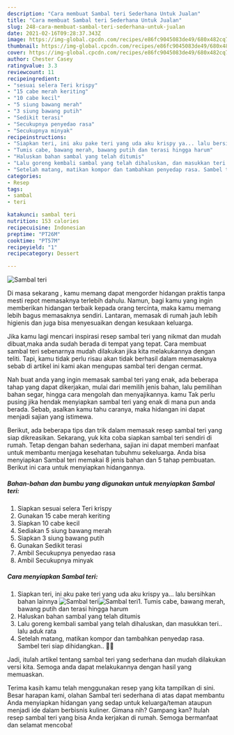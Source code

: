 ```yaml
---
description: "Cara membuat Sambal teri Sederhana Untuk Jualan"
title: "Cara membuat Sambal teri Sederhana Untuk Jualan"
slug: 248-cara-membuat-sambal-teri-sederhana-untuk-jualan
date: 2021-02-16T09:28:37.343Z
image: https://img-global.cpcdn.com/recipes/e86fc9045083de49/680x482cq70/sambal-teri-foto-resep-utama.jpg
thumbnail: https://img-global.cpcdn.com/recipes/e86fc9045083de49/680x482cq70/sambal-teri-foto-resep-utama.jpg
cover: https://img-global.cpcdn.com/recipes/e86fc9045083de49/680x482cq70/sambal-teri-foto-resep-utama.jpg
author: Chester Casey
ratingvalue: 3.3
reviewcount: 11
recipeingredient:
- "sesuai selera Teri krispy"
- "15 cabe merah keriting"
- "10 cabe kecil"
- "5 siung bawang merah"
- "3 siung bawang putih"
- "Sedikit terasi"
- "Secukupnya penyedao rasa"
- "Secukupnya minyak"
recipeinstructions:
- "Siapkan teri, ini aku pake teri yang uda aku krispy ya... lalu bersihkan bahan lainnya"
- "Tumis cabe, bawang merah, bawang putih dan terasi hingga harum"
- "Haluskan bahan sambal yang telah ditumis"
- "Lalu goreng kembali sambal yang telah dihaluskan, dan masukkan teri.. lalu aduk rata"
- "Setelah matang, matikan kompor dan tambahkan penyedap rasa. Sambel teri siap dihidangkan.. 🤤🤤"
categories:
- Resep
tags:
- sambal
- teri

katakunci: sambal teri 
nutrition: 153 calories
recipecuisine: Indonesian
preptime: "PT26M"
cooktime: "PT57M"
recipeyield: "1"
recipecategory: Dessert

---
```



![Sambal teri](https://img-global.cpcdn.com/recipes/e86fc9045083de49/680x482cq70/sambal-teri-foto-resep-utama.jpg)

Di masa  sekarang , kamu memang dapat mengorder hidangan praktis tanpa mesti repot memasaknya terlebih dahulu. Namun, bagi kamu yang ingin memberikan hidangan terbaik kepada orang tercinta, maka kamu memang lebih bagus memasaknya sendiri. Lantaran, memasak di rumah jauh lebih higienis dan juga bisa menyesuaikan dengan kesukaan keluarga.

Jika kamu lagi mencari inspirasi resep sambal teri yang nikmat dan mudah dibuat,maka anda sudah berada di tempat yang tepat. Cara membuat sambal teri  sebenarnya mudah dilakukan jika kita melakukannya dengan teliti. Tapi, kamu tidak perlu risau akan tidak berhasil dalam memasaknya 
sebab di artikel ini kami akan mengupas sambal teri dengan cermat.  



Nah buat anda yang ingin memasak sambal teri yang enak, ada beberapa tahap yang dapat dikerjakan, mulai dari memilih jenis bahan, lalu pemilihan bahan segar, hingga cara mengolah dan menyajikannya. kamu Tak perlu pusing jika hendak menyiapkan sambal teri yang enak di mana pun anda berada. Sebab, asalkan kamu  tahu caranya, maka hidangan ini dapat menjadi sajian yang istimewa.

Berikut, ada beberapa tips dan trik dalam memasak resep sambal teri yang siap dikreasikan. Sekarang, yuk kita coba siapkan sambal teri sendiri di rumah. Tetap dengan bahan sederhana, sajian ini dapat memberi manfaat untuk membantu menjaga kesehatan tubuhmu sekeluarga. Anda bisa menyiapkan Sambal teri memakai 8 jenis bahan dan 5 tahap pembuatan. Berikut ini cara untuk menyiapkan hidangannya.

<!--inarticleads1-->

##### Bahan-bahan dan bumbu yang digunakan untuk menyiapkan Sambal teri:

1. Siapkan sesuai selera Teri krispy
1. Gunakan 15 cabe merah keriting
1. Siapkan 10 cabe kecil
1. Sediakan 5 siung bawang merah
1. Siapkan 3 siung bawang putih
1. Gunakan Sedikit terasi
1. Ambil Secukupnya penyedao rasa
1. Ambil Secukupnya minyak




<!--inarticleads2-->

##### Cara menyiapkan Sambal teri:

1. Siapkan teri, ini aku pake teri yang uda aku krispy ya... lalu bersihkan bahan lainnya
<img src="https://img-global.cpcdn.com/steps/dfc9c7e975f53a2a/160x128cq70/sambal-teri-langkah-memasak-1-foto.jpg" alt="Sambal teri"><img src="https://img-global.cpcdn.com/steps/aa282276013019c1/160x128cq70/sambal-teri-langkah-memasak-1-foto.jpg" alt="Sambal teri">1. Tumis cabe, bawang merah, bawang putih dan terasi hingga harum
1. Haluskan bahan sambal yang telah ditumis
1. Lalu goreng kembali sambal yang telah dihaluskan, dan masukkan teri.. lalu aduk rata
1. Setelah matang, matikan kompor dan tambahkan penyedap rasa. Sambel teri siap dihidangkan.. 🤤🤤




Jadi, itulah artikel tentang  sambal teri  yang sederhana dan mudah dilakukan versi kita. Semoga anda dapat melakukannya dengan hasil yang memuaskan. 

Terima kasih kamu telah menggunakan resep yang kita tampilkan di sini. Besar harapan kami, olahan  Sambal teri sederhana di atas dapat membantu Anda menyiapkan hidangan yang sedap untuk keluarga/teman ataupun menjadi ide dalam berbisnis kuliner. Gimana nih? Gampang kan? Itulah resep sambal teri yang bisa Anda kerjakan di rumah. Semoga bermanfaat dan selamat mencoba!

